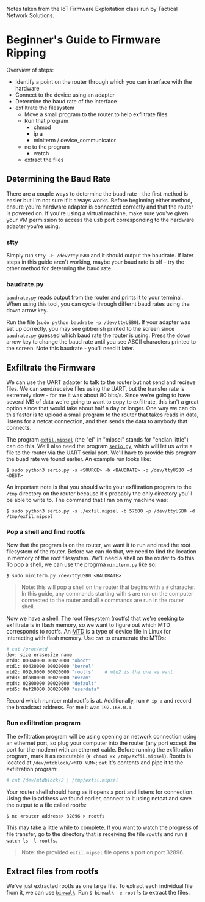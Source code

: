 Notes taken from the IoT Firmware Exploitation class run by Tactical Network Solutions.

# Beginner's Guide to Firmware Ripping

Overview of steps:
- Identify a point on the router through which you can interface with the hardware
- Connect to the device using an adapter
- Determine the baud rate of the interface
- exfiltrate the filesystem
	- Move a small program to the router to help exfiltrate files
	- Run that program
		- chmod
		- ip a
		- miniterm / device_communicator
	- nc to the program
		- watch
	- extract the files

## Determining the Baud Rate
There are a couple ways to determine the buad rate - the first method is easier but I'm not sure if it always works. Before beginning either method, ensure you're hardware adapter is connected correctly and that the router is powered on. If you're using a virtual machine, make sure you've given your VM permission to access the usb port corresponding to the hardware adapter you're using. 

### stty
Simply run `stty -F /dev/ttyUSB0` and it should output the baudrate. If later steps in this guide aren't working, maybe your baud rate is off - try the other method for determing the baud rate.

### baudrate.py
[`baudrate.py`](https://github.com/tristan-white/baudrate) reads output from the router and prints it to your terminal. When using this tool, you can cycle through differnt baud rates using the down arrow key.

Run the file (`sudo python baudrate -p /dev/ttyUSB0`). If your adapter was set up correctly, you may see gibberish printed to the screen since `baudrate.py` guessed which baud rate the router is using. Press the down arrow key to change the baud rate until you see ASCII characters printed to the screen. Note this baudrate - you'll need it later.

## Exfiltrate the Firmware
We can use the UART adapter to talk to the router but not send and recieve files. We can send/receive files using the UART, but the transfer rate is extremely slow - for me it was about 80 bits/s. Since we're going to have several MB of data we're going to want to copy to exfiltrate, this isn't a great option since that would take about half a day or longer. One way we can do this faster is to upload a small program to the router that takes reads in data, listens for a netcat connection, and then sends the data to anybody that connects.

The program [`exfil.mipsel`](https://drive.google.com/file/d/17AvJecUR4Zv6J38bTupVRV3dmMUyozc8/view?usp=share_link) (the "el" in "mipsel" stands for "endian little") can do this. We'll also need the program [`serio.py`](https://github.com/tristan-white/serio), which will let us write a file to the router via the UART serial port. We'll have to provide this program the buad rate we found earlier. An example run looks like:

`$ sudo python3 serio.py -s <SOURCE> -b <BAUDRATE> -p /dev/ttyUSB0 -d <DEST>`

An important note is that you should write your exfiltration program to the `/tmp` directory on the router because it's probably the only directory you'll be able to write to. The command that I ran on my machine was:

`$ sudo python3 serio.py -s ./exfil.mipsel -b 57600 -p /dev/ttyUSB0 -d /tmp/exfil.mipsel`

### Pop a shell and find rootfs
Now that the program is on the router, we want it to run and read the root filesystem of the router. Before we can do that, we need to find the location in memory of the root filesystem. We'll need a shell on the router to do this. To pop a shell, we can use the progrma [`miniterm.py`](https://gist.github.com/tristan-white/f713a779d2a6e771a7647243c5bdca3f) like so:

`$ sudo miniterm.py /dev/ttyUSB0 <BAUDRATE>`

> Note: this will pop a shell on the router that begins with a `#` character. In this guide, any commands starting with `$` are run on the computer connected to the router and all `#` commands are run in the router shell.

Now we have a shell. The root filesystem (rootfs) that we're seeking to exfiltrate is in flash memory, so we want to figure out which MTD corresponds to rootfs. An [MTD](https://en.wikipedia.org/wiki/Memory_Technology_Device) is a type of device file in Linux for interacting with flash memory. Use `cat` to enumerate the MTDs:

```bash
# cat /proc/mtd
dev: size erasesize name
mtd0: 000a0000 00020000 "uboot"
mtd1: 00420000 00020000 "kernel"
mtd2: 002c0000 00020000 "rootfs"	# mtd2 is the one we want
mtd3: 0fa00000 00020000 "nvram"
mtd4: 02800000 00020000 "default"
mtd5: 0af20000 00020000 "userdata"
```

Record which number mtd rootfs is at. Additionally, run `# ip a` and record the broadcast address. For me it was `192.168.0.1`. 

### Run exfiltration program
The exfiltration program will be using opening an network connection using an ethernet port, so plug your computer into the router (any port except the port for the modem) with an ethernet cable. Before running the exfiltration program, mark it as executable (`# chmod +x /tmp/exfil.mipsel`). Rootfs is located at `/dev/mtdblock/<MTD NUM>`; `cat` it's contents and pipe it to the exfiltration program:

```bash
# cat /dev/mtdblock/2 | /tmp/exfil.mipsel
```

Your router shell should hang as it opens a port and listens for connection. Using the ip address we found earlier, connect to it using netcat and save the output to a file called rootfs:

`$ nc <router address> 32896 > rootfs`

This may take a little while to complete. If you want to watch the progress of file transfer, go to the directory that is receiving the file `rootfs` and run `$ watch ls -l rootfs`.

> Note: the provided `exfil.mipsel` file opens a port on port 32896.

## Extract files from rootfs
We've just extracted rootfs as one large file. To extract each individual file from it, we can use [`binwalk`](https://github.com/ReFirmLabs/binwalk). Run `$ binwalk -e rootfs` to extract the files.
